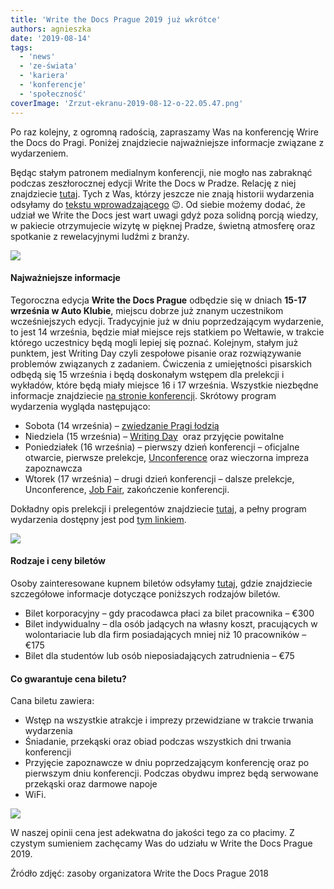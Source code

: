 ```yaml
---
title: 'Write the Docs Prague 2019 już wkrótce'
authors: agnieszka
date: '2019-08-14'
tags:
  - 'news'
  - 'ze-świata'
  - 'kariera'
  - 'konferencje'
  - 'społeczność'
coverImage: 'Zrzut-ekranu-2019-08-12-o-22.05.47.png'
---
```


Po raz kolejny, z ogromną radością, zapraszamy Was na konferencję Wrire the Docs
do Pragi. Poniżej znajdziecie najważniejsze informacje związane z wydarzeniem.

<!--truncate-->

Będąc stałym patronem medialnym konferencji, nie mogło nas zabraknąć podczas
zeszłorocznej edycji Write the Docs w Pradze. Relację z niej znajdziecie
[tutaj](http://techwriter.pl/write-the-docs-prague-2018-relacja/). Tych z Was,
którzy jeszcze nie znają historii wydarzenia odsyłamy do
[tekstu wprowadzającego](http://techwriter.pl/poznajcie-write-the-docs-europe/)
😉. Od siebie możemy dodać, że udział we Write the Docs jest wart uwagi gdyż
poza solidną porcją wiedzy, w pakiecie otrzymujecie wizytę w pięknej Pradze,
świetną atmosferę oraz spotkanie z rewelacyjnymi ludźmi z branży.

![](images/wtd_3.png)

#### Najważniejsze informacje

Tegoroczna edycja **Write the Docs Prague** odbędzie się w dniach **15-17
września w Auto Klubie**, miejscu dobrze już znanym uczestnikom wcześniejszych
edycji. Tradycyjnie już w dniu poprzedzającym wydarzenie, to jest 14 września,
będzie miał miejsce rejs statkiem po Wełtawie, w trakcie którego uczestnicy będą
mogli lepiej się poznać. Kolejnym, stałym już punktem, jest Writing Day czyli
zespołowe pisanie oraz rozwiązywanie problemów związanych z zadaniem. Ćwiczenia
z umiejętności pisarskich odbędą się 15 września i będą doskonałym wstępem dla
prelekcji i wykładów, które będą miały miejsce 16 i 17 września. Wszystkie
niezbędne informacje znajdziecie
[na stronie konferencji](http://www.writethedocs.org/conf/prague/2019/).
Skrótowy program wydarzenia wygląda następująco:

- Sobota (14 września) –
  [zwiedzanie Pragi łodzią](http://www.writethedocs.org/conf/prague/2019/outing/)
- Niedziela (15 września) –
  [Writing Day](http://www.writethedocs.org/conf/prague/2019/writing-day/)  oraz
  przyjęcie powitalne
- Poniedziałek (16 września) – pierwszy dzień konferencji – oficjalne otwarcie,
  pierwsze prelekcje,
  [Unconference](http://www.writethedocs.org/conf/prague/2019/unconference/)
  oraz wieczorna impreza zapoznawcza
- Wtorek (17 września) – drugi dzień konferencji – dalsze prelekcje,
  Unconference,
  [Job Fair](http://www.writethedocs.org/conf/prague/2019/job-fair/),
  zakończenie konferencji.

Dokładny opis prelekcji i prelegentów znajdziecie
[tutaj](http://www.writethedocs.org/conf/prague/2019/speakers/), a pełny program
wydarzenia dostępny jest pod
[tym linkiem](http://www.writethedocs.org/conf/prague/2019/schedule/).

![](images/wtd_1.png)

#### Rodzaje i ceny biletów

Osoby zainteresowane kupnem biletów odsyłamy
[tutaj](http://www.writethedocs.org/conf/prague/2019/tickets/), gdzie
znajdziecie szczegółowe informacje dotyczące poniższych rodzajów biletów.

- Bilet korporacyjny – gdy pracodawca płaci za bilet pracownika – €300
- Bilet indywidualny – dla osób jadących na własny koszt, pracujących w
  wolontariacie lub dla firm posiadających mniej niż 10 pracowników – €175
- Bilet dla studentów lub osób nieposiadających zatrudnienia – €75

#### Co gwarantuje cena biletu?

Cana biletu zawiera:

- Wstęp na wszystkie atrakcje i imprezy przewidziane w trakcie trwania
  wydarzenia
- Śniadanie, przekąski oraz obiad podczas wszystkich dni trwania konferencji
- Przyjęcie zapoznawcze w dniu poprzedzającym konferencję oraz po pierwszym dniu
  konferencji. Podczas obydwu imprez będą serwowane przekąski oraz darmowe
  napoje
- WiFi.

![](images/wtd_2.png)

W naszej opinii cena jest adekwatna do jakości tego za co płacimy. Z czystym
sumieniem zachęcamy Was do udziału w Write the Docs Prague 2019.

Źródło zdjęć: zasoby organizatora Write the Docs Prague 2018
